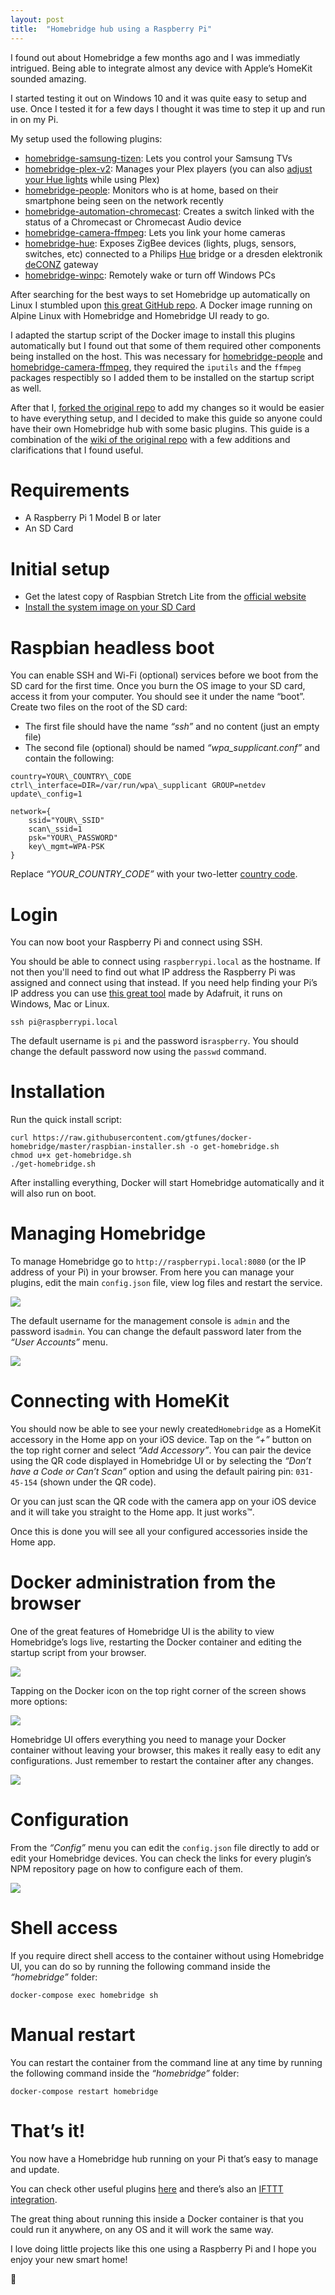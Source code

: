 ```yaml
---
layout: post
title:  "Homebridge hub using a Raspberry Pi"
---
```


I found out about Homebridge a few months ago and I was immediatly intrigued. Being able to integrate almost any device with Apple’s HomeKit sounded amazing.

I started testing it out on Windows 10 and it was quite easy to setup and use. Once I tested it for a few days I thought it was time to step it up and run in on my Pi.

My setup used the following plugins:

*   [homebridge-samsung-tizen](https://www.npmjs.com/package/homebridge-samsung-tizen): Lets you control your Samsung TVs
*   [homebridge-plex-v2](https://www.npmjs.com/package/homebridge-plex-v2): Manages your Plex players (you can also [adjust your Hue lights](https://www.howtogeek.com/305277/how-to-set-your-hue-lights-to-movie-mode-when-watching-plex-media-center/) while using Plex)
*   [homebridge-people](https://www.npmjs.com/package/homebridge-people): Monitors who is at home, based on their smartphone being seen on the network recently
*   [homebridge-automation-chromecast](https://www.npmjs.com/package/homebridge-automation-chromecast): Creates a switch linked with the status of a Chromecast or Chromecast Audio device
*   [homebridge-camera-ffmpeg](https://www.npmjs.com/package/homebridge-camera-ffmpeg): Lets you link your home cameras
*   [homebridge-hue](https://www.npmjs.com/package/homebridge-hue): Exposes ZigBee devices (lights, plugs, sensors, switches, etc) connected to a Philips [Hue](http://www2.meethue.com/) bridge or a dresden elektronik [deCONZ](https://github.com/dresden-elektronik/deconz-rest-plugin) gateway
*   [homebridge-winpc](https://www.npmjs.com/package/homebridge-winpc): Remotely wake or turn off Windows PCs

After searching for the best ways to set Homebridge up automatically on Linux I stumbled upon [this great GitHub repo](https://github.com/oznu/docker-homebridge). A Docker image running on Alpine Linux with Homebridge and Homebridge UI ready to go.

I adapted the startup script of the Docker image to install this plugins automatically but I found out that some of them required other components being installed on the host. This was necessary for [homebridge-people](https://www.npmjs.com/package/homebridge-people) and [homebridge-camera-ffmpeg](https://www.npmjs.com/package/homebridge-camera-ffmpeg), they required the `iputils` and the `ffmpeg` packages respectibly so I added them to be installed on the startup script as well.

After that I, [forked the original repo](https://github.com/gtfunes/docker-homebridge) to add my changes so it would be easier to have everything setup, and I decided to make this guide so anyone could have their own Homebridge hub with some basic plugins. This guide is a combination of the [wiki of the original repo](https://github.com/oznu/docker-homebridge/wiki) with a few additions and clarifications that I found useful.

Requirements
============

*   A Raspberry Pi 1 Model B or later
*   An SD Card

Initial setup
=============

*   Get the latest copy of Raspbian Stretch Lite from the [official website](https://www.raspberrypi.org/downloads/raspbian/)
*   [Install the system image on your SD Card](https://www.raspberrypi.org/documentation/installation/installing-images/README.md)

Raspbian headless boot
======================

You can enable SSH and Wi-Fi (optional) services before we boot from the SD card for the first time. Once you burn the OS image to your SD card, access it from your computer. You should see it under the name “boot”. Create two files on the root of the SD card:

*   The first file should have the name _“ssh”_ and no content (just an empty file)
*   The second file (optional) should be named _“wpa\_supplicant.conf”_ and contain the following:

```
country=YOUR\_COUNTRY\_CODE  
ctrl\_interface=DIR=/var/run/wpa\_supplicant GROUP=netdev  
update\_config=1  
  
network={  
    ssid="YOUR\_SSID"  
    scan\_ssid=1  
    psk="YOUR\_PASSWORD"  
    key\_mgmt=WPA-PSK  
}
```

Replace _“YOUR\_COUNTRY\_CODE”_ with your two-letter [country code](https://en.wikipedia.org/wiki/Country_code).

Login
=====

You can now boot your Raspberry Pi and connect using SSH.

You should be able to connect using `raspberrypi.local` as the hostname. If not then you'll need to find out what IP address the Raspberry Pi was assigned and connect using that instead. If you need help finding your Pi’s IP address you can use [this great tool](https://github.com/adafruit/Adafruit-Pi-Finder) made by Adafruit, it runs on Windows, Mac or Linux.

```
ssh pi@raspberrypi.local
```

The default username is `pi` and the password is`raspberry`. You should change the default password now using the `passwd` command.

Installation
============

Run the quick install script:

```
curl https://raw.githubusercontent.com/gtfunes/docker-homebridge/master/raspbian-installer.sh -o get-homebridge.sh  
chmod u+x get-homebridge.sh  
./get-homebridge.sh
```

After installing everything, Docker will start Homebridge automatically and it will also run on boot.

Managing Homebridge
===================

To manage Homebridge go to `http://raspberrypi.local:8080` (or the IP address of your Pi) in your browser. From here you can manage your plugins, edit the main `config.json` file, view log files and restart the service.

<img class="s t u ii ai" src="/assets/images/2019-05-14-homebridge-hub-using-a-raspberry-pi/1.png" role="presentation"/>

The default username for the management console is `admin` and the password is`admin`. You can change the default password later from the _“User Accounts”_ menu.

<img class="s t u ii ai" src="/assets/images/2019-05-14-homebridge-hub-using-a-raspberry-pi/2.png" role="presentation"/>

Connecting with HomeKit
=======================

You should now be able to see your newly created`Homebridge` as a HomeKit accessory in the Home app on your iOS device. Tap on the _“+”_ button on the top right corner and select _“Add Accessory”_. You can pair the device using the QR code displayed in Homebridge UI or by selecting the _“Don’t have a Code or Can’t Scan”_ option and using the default pairing pin: `031-45-154` (shown under the QR code).

Or you can just scan the QR code with the camera app on your iOS device and it will take you straight to the Home app. It just works™.

Once this is done you will see all your configured accessories inside the Home app.

Docker administration from the browser
======================================

One of the great features of Homebridge UI is the ability to view Homebridge’s logs live, restarting the Docker container and editing the startup script from your browser.

<img class="s t u ii ai" src="/assets/images/2019-05-14-homebridge-hub-using-a-raspberry-pi/3.png" role="presentation"/>

Tapping on the Docker icon on the top right corner of the screen shows more options:

<img class="s t u ii ai" src="/assets/images/2019-05-14-homebridge-hub-using-a-raspberry-pi/4.png" role="presentation"/>

Homebridge UI offers everything you need to manage your Docker container without leaving your browser, this makes it really easy to edit any configurations. Just remember to restart the container after any changes.

<img class="s t u ii ai" src="/assets/images/2019-05-14-homebridge-hub-using-a-raspberry-pi/5.png" role="presentation"/>

Configuration
=============

From the _“Config”_ menu you can edit the `config.json` file directly to add or edit your Homebridge devices. You can check the links for every plugin’s NPM repository page on how to configure each of them.

<img class="s t u ii ai" src="/assets/images/2019-05-14-homebridge-hub-using-a-raspberry-pi/6.png" role="presentation"/>

Shell access
============

If you require direct shell access to the container without using Homebridge UI, you can do so by running the following command inside the _“homebridge”_ folder:

```
docker-compose exec homebridge sh
```

Manual restart
==============

You can restart the container from the command line at any time by running the following command inside the _“homebridge”_ folder:

```
docker-compose restart homebridge
```

That’s it!
==========

You now have a Homebridge hub running on your Pi that’s easy to manage and update.

You can check other useful plugins [here](https://github.com/sahilchaddha/awesome-homebridge) and there’s also an [IFTTT integration](https://www.npmjs.com/package/homebridge-notification).

The great thing about running this inside a Docker container is that you could run it anywhere, on any OS and it will work the same way.

I love doing little projects like this one using a Raspberry Pi and I hope you enjoy your new smart home!

👋
